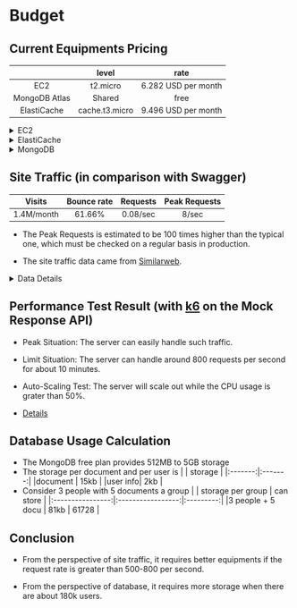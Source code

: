 # Budget

## Current Equipments Pricing


|              | level          | rate                |
|:------------:|:--------------:|:-------------------:|
|EC2           | t2.micro       | 6.282 USD per month |
|MongoDB Atlas | Shared         | free                |
|ElastiCache   | cache.t3.micro | 9.496 USD per month |

<details>
  <summary>EC2</summary>

  I chose Savings Plans (for 3 years) for a 43% saving over the on-demand plan.

  ![](../imgs/pricing-EC2.png)

</details>

<details>
  <summary>ElastiCache</summary>

  I chose Reserved Nodes (for 3 years) for a 50% saving over the on-demand plan.

  ![](../imgs/pricing-ElastiCache.png)

</details>

<details>
  <summary>MongoDB</summary>

  I chose the free plan.

  ![](../imgs/pricing-MongoDB.png)

</details>

## Site Traffic (in comparison with Swagger)

Visits     | Bounce rate | Requests | Peak Requests |
:---------:|:-----------:|:--------:|:-------------:|
1.4M/month | 61.66%      | 0.08/sec | 8/sec         |

- The Peak Requests is estimated to be 100 times higher than the typical one, which must be checked on a regular basis in production. 

- The site traffic data came from [Similarweb](https://www.similarweb.com/zh-tw/).

<details>
  <summary>Data Details</summary>

  ![](../imgs/swagger-traffic.png)

</details>


## Performance Test Result (with [k6](https://k6.io/) on the Mock Response API)

- Peak Situation: The server can easily handle such traffic.

- Limit Situation: The server can handle around 800 requests per second for about 10 minutes.

- Auto-Scaling Test: The server will scale out while the CPU usage is grater than 50%.

- [Details](./performance_test.md)

## Database Usage Calculation

- The MongoDB free plan provides 512MB to 5GB storage
- The storage per document and per user is
  |         | storage | 
  |:-------:|:-------:|
  |document | 15kb    |
  |user info| 2kb     |
- Consider 3 people with 5 documents a group
  |                  | storage per group | can store |
  |:----------------:|:-----------------:|:---------:|
  |3 people + 5 docu | 81kb              | 61728     |

## Conclusion

- From the perspective of site traffic, it requires better equipments if the request rate is greater than 500-800 per second.

- From the perspective of database, it requires more storage when there are about 180k users. 